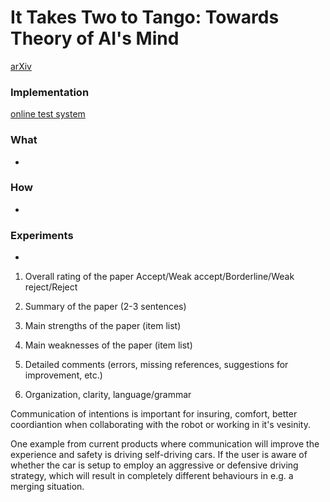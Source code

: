 # It Takes Two to Tango: Towards Theory of AI's Mind
[arXiv](https://arxiv.org/abs/1704.00717)

### Implementation
[online test system](https://deshraj.github.io/TOAIM/)

### What
- 
### How
- 
### Experiments
- 

1. Overall rating of the paper
Accept/Weak accept/Borderline/Weak reject/Reject
         
2. Summary of the paper (2-3 sentences)
        
3. Main strengths of the paper (item list)
        
4. Main weaknesses of the paper (item list)
        
5. Detailed comments (errors, missing references, suggestions for improvement, etc.)
        
6. Organization, clarity, language/grammar


Communication of intentions is important for insuring, comfort, better coordiantion when collaborating with the robot or working in it's vesinity.

One example from current products where communication will improve the experience and safety is driving self-driving cars. If the user is aware of whether the car is setup to employ an aggressive or defensive driving strategy, which will result in completely different behaviours in e.g. a merging situation.
